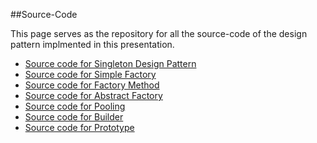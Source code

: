 ##Source-Code 

This page serves as the repository for all the source-code of the design pattern implmented in this presentation.

* [Source code for Singleton Design Pattern](https://github.com/joed7/Creational-design-patterns/tree/master/src/com/pattern/singleton)
* [Source code for Simple Factory](https://github.com/joed7/Creational-design-patterns/tree/master/src/com/pattern/simplefactory)
* [Source code for Factory Method](https://github.com/joed7/Creational-design-patterns/tree/master/src/com/pattern/factorymethod)
* [Source code for Abstract Factory](https://github.com/joed7/Creational-design-patterns/tree/master/src/com/pattern/abstractfactory)
* [Source code for Pooling](https://github.com/joed7/Creational-design-patterns/tree/master/src/com/pattern/pooling)
* [Source code for Builder](https://github.com/joed7/Creational-design-patterns/tree/master/src/com/pattern/builder)
* [Source code for Prototype](https://github.com/joed7/Creational-design-patterns/tree/master/src/com/pattern/prototype)
